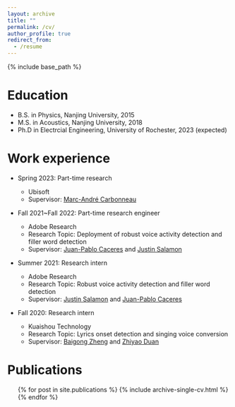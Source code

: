 ```yaml
---
layout: archive
title: ""
permalink: /cv/
author_profile: true
redirect_from:
  - /resume
---
```


{% include base_path %}

Education
======
* B.S. in Physics, Nanjing University, 2015
* M.S. in Acoustics, Nanjing University, 2018
* Ph.D in Electrcial Engineering, University of Rochester, 2023 (expected)

Work experience
======
* Spring 2023: Part-time research
  * Ubisoft
  * Supervisor: [Marc-André Carbonneau](https://sites.google.com/site/marcandrecarbonneau/?pli=1)  

* Fall 2021~Fall 2022: Part-time research engineer
  * Adobe Research
  * Research Topic: Deployment of robust voice activity detection and filler word detection
  * Supervisor: [Juan-Pablo Caceres](https://ccrma.stanford.edu/~jcaceres/) and [Justin Salamon](https://www.justinsalamon.com/) 

* Summer 2021: Research intern
  * Adobe Research
  * Research Topic: Robust voice activity detection and filler word detection
  * Supervisor: [Justin Salamon](https://www.justinsalamon.com/) and [Juan-Pablo Caceres](https://ccrma.stanford.edu/~jcaceres/)

* Fall 2020: Research intern
  * Kuaishou Technology 
  * Research Topic: Lyrics onset detection and singing voice conversion
  * Supervisor: [Baigong Zheng](https://www.linkedin.com/in/baigongzheng/) and [Zhiyao Duan](http://www2.ece.rochester.edu/~zduan/)
  
Publications
======
  <ul>{% for post in site.publications %}
    {% include archive-single-cv.html %}
  {% endfor %}</ul>
